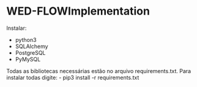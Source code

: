 # WED-FLOWImplementation
Instalar:
  - python3
  - SQLAlchemy
  - PostgreSQL
  - PyMySQL

Todas as bibliotecas necessárias estão no arquivo requirements.txt. Para instalar todas
digite:
    - pip3 install -r requirements.txt

